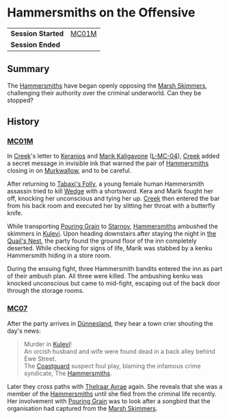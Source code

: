 # Hammersmiths on the Offensive

|||
| --- | --- |
| **Session Started** | [MC01M](../sessions/MC01M.md) | storyline.2
| **Session Ended** | |

## Summary

The [Hammersmiths](../organisations/criminals/hammersmiths.md) have began openly opposing the [Marsh Skimmers](../organisations/criminals/marsh-skimmers.md), challenging their authority over the criminal underworld. Can they be stopped?

## History

### [MC01M](../sessions/MC01M.md)

In [Creek](../characters/creek.md)'s letter to [Keranios](../characters/keranios.md) and [Marik Kaligavone](../characters/marik-kaligavone.md) ([L-MC-04](../letters/L-MC-04.md)), [Creek](../characters/creek.md) added a secret message in invisible ink that warned the pair of [Hammersmiths](../organisations/criminals/hammersmiths.md) closing in on [Murkwallow](../places/cities/murkwallow.md), and to be careful.

After returning to [Tabaxi's Folly](../places/buildings/tabaxis-folly.md), a young female human Hammersmith assassin tried to kill [Wedge](../characters/wedge.md) with a shortsword. Kera and Marik fought her off, knocking her unconscious and tying her up. [Creek](../characters/creek.md) then entered the bar from his back room and executed her by slitting her throat with a butterfly knife.

While transporting [Pouring Grain](../characters/pouring-grain.md) to [Starnov](../places/cities/starnov.md), [Hammersmiths](../organisations/criminals/hammersmiths.md) ambushed the skimmers in [Kulevi](../places/towns/kulevi.md). Upon heading downstairs after staying the night in [the Quail's Nest](../places/buildings/inns-taverns/the-quails-nest.md), the party found the ground floor of the inn completely deserted. While checking for signs of life, Marik was stabbed by a kenku Hammersmith hiding in a store room.

During the ensuing fight, three Hammersmith bandits entered the inn as part of their ambush plan. All three were killed. The ambushing kenku was knocked unconscious but came to mid-fight, escaping out of the back door through the storage rooms.

### [MC07](../sessions/MC07.md)

After the party arrives in [Dünnesland](../places/towns/dunnesland.md), they hear a town crier shouting the day's news:

> Murder in [Kulevi](../places/towns/kulevi.md)!  
> An orcish husband and wife were found dead in a back alley behind Ewe Street.  
> The [Coastguard](../organisations/guards/coastguard.md) suspect foul play, blaming the infamous crime syndicate, The [Hammersmiths](../organisations/criminals/hammersmiths.md).

Later they cross paths with [Thelraar Avrae](../characters/thelraar-avrae.md) again. She reveals that she was a member of the [Hammersmiths](../organisations/criminals/hammersmiths.md) until she fled from the criminal life recently. Her involvement with [Pouring Grain](../characters/pouring-grain.md) was to look after a songbird that the organisation had captured from the [Marsh Skimmers](../organisations/criminals/marsh-skimmers.md).
